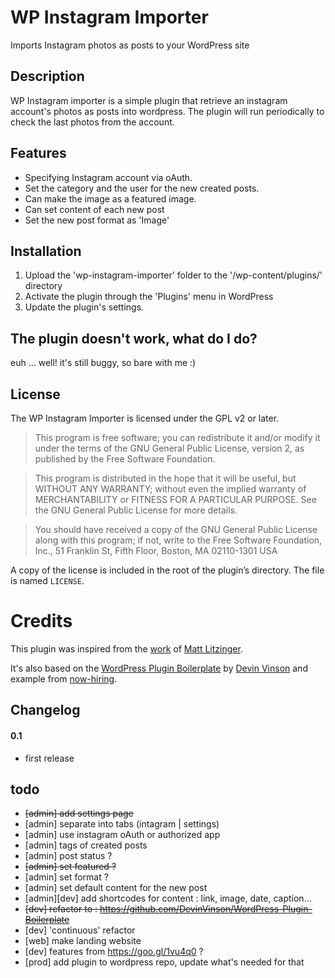 # WP Instagram Importer
Imports Instagram photos as posts to your WordPress site


## Description

WP Instagram importer is a simple plugin that retrieve an instagram account's photos as posts into wordpress.
The plugin will run periodically to check the last photos from the account.


## Features

* Specifying Instagram account via oAuth.
* Set the category and the user for the new created posts.
* Can make the image as a featured image.
* Can set content of each new post
* Set the new post format as 'Image'


## Installation

1. Upload the 'wp-instagram-importer' folder to the '/wp-content/plugins/' directory
2. Activate the plugin through the 'Plugins' menu in WordPress
3. Update the plugin's settings.

## The plugin doesn't work, what do I do? 

euh ... well! it's still buggy, so bare with me :)

## License

The WP Instagram Importer is licensed under the GPL v2 or later.

> This program is free software; you can redistribute it and/or modify it under the terms of the GNU General Public License, version 2, as published by the Free Software Foundation.

> This program is distributed in the hope that it will be useful, but WITHOUT ANY WARRANTY; without even the implied warranty of MERCHANTABILITY or FITNESS FOR A PARTICULAR PURPOSE. See the GNU General Public License for more details.

> You should have received a copy of the GNU General Public License along with this program; if not, write to the Free Software Foundation, Inc., 51 Franklin St, Fifth Floor, Boston, MA 02110-1301 USA

A copy of the license is included in the root of the plugin’s directory. The file is named `LICENSE`.

# Credits
This plugin was inspired from the [work](http://mlitzinger.com/articles/instagram-to-wordpress-posts/) of [Matt Litzinger](http://mlitzinger.com/).

It's also based on the [WordPress Plugin Boilerplate](https://github.com/DevinVinson/WordPress-Plugin-Boilerplate) by [Devin Vinson](http://devinvinson.com/) and example from [now-hiring](https://github.com/slushman/now-hiring).

## Changelog

#### 0.1

* first release

## todo 
- ~~[admin] add settings page~~
- [admin] separate into tabs (intagram | settings)
- [admin] use instagram oAuth or authorized app
- [admin] tags of created posts 
- [admin] post status ?
- ~~[admin] set featured ?~~
- [admin] set format ?
- [admin] set default content for the new post
- [admin][dev] add shortcodes for content : link, image, date, caption...
- ~~[dev] refactor to : https://github.com/DevinVinson/WordPress-Plugin-Boilerplate~~
- [dev] 'continuous' refactor
- [web] make landing website
- [dev] features from https://goo.gl/1vu4q0 ?
- [prod] add plugin to wordpress repo, update what's needed for that
